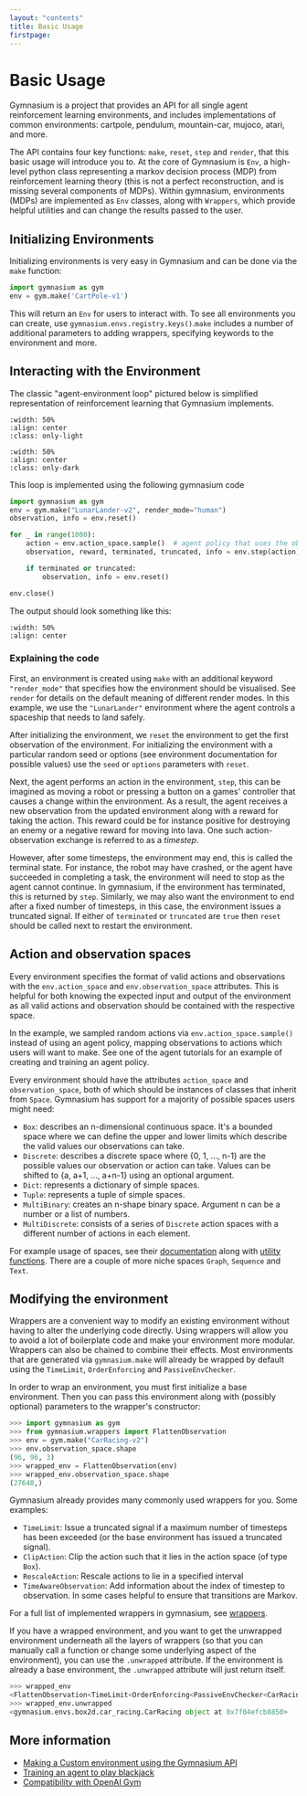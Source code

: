 ```yaml
---
layout: "contents"
title: Basic Usage
firstpage:
---
```


# Basic Usage

Gymnasium is a project that provides an API for all single agent reinforcement learning environments, and includes implementations of common environments: cartpole, pendulum, mountain-car, mujoco, atari, and more.

The API contains four key functions: ``make``, ``reset``, ``step`` and ``render``, that this basic usage will introduce you to. At the core of Gymnasium is ``Env``, a high-level python class representing a markov decision process (MDP) from reinforcement learning theory (this is not a perfect reconstruction, and is missing several components of MDPs). Within gymnasium, environments (MDPs) are implemented as ``Env`` classes, along with ``Wrappers``, which provide helpful utilities and can change the results passed to the user.

## Initializing Environments

Initializing environments is very easy in Gymnasium and can be done via the ``make`` function:

```python
import gymnasium as gym
env = gym.make('CartPole-v1')
```

This will return an ``Env`` for users to interact with. To see all environments you can create, use ``gymnasium.envs.registry.keys()``.``make`` includes a number of additional parameters to adding wrappers, specifying keywords to the environment and more.

## Interacting with the Environment

The classic "agent-environment loop" pictured below is simplified representation of reinforcement learning that Gymnasium implements.

```{image} /_static/diagrams/AE_loop.png
:width: 50%
:align: center
:class: only-light
```

```{image} /_static/diagrams/AE_loop_dark.png
:width: 50%
:align: center
:class: only-dark
```

This loop is implemented using the following gymnasium code

```python
import gymnasium as gym
env = gym.make("LunarLander-v2", render_mode="human")
observation, info = env.reset()

for _ in range(1000):
    action = env.action_space.sample()  # agent policy that uses the observation and info
    observation, reward, terminated, truncated, info = env.step(action)

    if terminated or truncated:
        observation, info = env.reset()

env.close()
```

The output should look something like this:

```{figure} https://user-images.githubusercontent.com/15806078/153222406-af5ce6f0-4696-4a24-a683-46ad4939170c.gif
:width: 50%
:align: center
```

### Explaining the code

First, an environment is created using ``make`` with an additional keyword `"render_mode"` that specifies how the environment should be visualised. See ``render`` for details on the default meaning of different render modes. In this example, we use the ``"LunarLander"`` environment where the agent controls a spaceship that needs to land safely.

After initializing the environment, we ``reset`` the environment to get the first observation of the environment. For initializing the environment with a particular random seed or options (see environment documentation for possible values) use the ``seed`` or ``options`` parameters with ``reset``.

Next, the agent performs an action in the environment, ``step``, this can be imagined as moving a robot or pressing a button on a games' controller that causes a change within the environment. As a result, the agent receives a new observation from the updated environment along with a reward for taking the action. This reward could be for instance positive for destroying an enemy or a negative reward for moving into lava. One such action-observation exchange is referred to as a *timestep*.

However, after some timesteps, the environment may end, this is called the terminal state. For instance, the robot may have crashed, or the agent have succeeded in completing a task, the environment will need to stop as the agent cannot continue. In gymnasium, if the environment has terminated, this is returned by ``step``. Similarly, we may also want the environment to end after a fixed number of timesteps, in this case, the environment issues a truncated signal. If either of ``terminated`` or ``truncated`` are `true` then ``reset`` should be called next to restart the environment.

## Action and observation spaces

Every environment specifies the format of valid actions and observations with the ``env.action_space`` and ``env.observation_space`` attributes. This is helpful for both knowing the expected input and output of the environment as all valid actions and observation should be contained with the respective space.

In the example, we sampled random actions via ``env.action_space.sample()`` instead of using an agent policy, mapping observations to actions which users will want to make. See one of the agent tutorials for an example of creating and training an agent policy.

Every environment should have the attributes ``action_space`` and ``observation_space``, both of which should be instances of classes that inherit from ``Space``. Gymnasium has support for a majority of possible spaces users might need:

- ``Box``: describes an n-dimensional continuous space. It's a bounded space where we can define the upper and lower
  limits which describe the valid values our observations can take.
- ``Discrete``: describes a discrete space where {0, 1, ..., n-1} are the possible values our observation or action can take.
  Values can be shifted to {a, a+1, ..., a+n-1} using an optional argument.
- ``Dict``: represents a dictionary of simple spaces.
- ``Tuple``: represents a tuple of simple spaces.
- ``MultiBinary``: creates an n-shape binary space. Argument n can be a number or a list of numbers.
- ``MultiDiscrete``: consists of a series of ``Discrete`` action spaces with a different number of actions in each element.

For example usage of spaces, see their [documentation](/api/spaces) along with [utility functions](/api/spaces/utils). There are a couple of more niche spaces ``Graph``, ``Sequence`` and ``Text``.

## Modifying the environment

Wrappers are a convenient way to modify an existing environment without having to alter the underlying code directly. Using wrappers will allow you to avoid a lot of boilerplate code and make your environment more modular. Wrappers can also be chained to combine their effects. Most environments that are generated via ``gymnasium.make`` will already be wrapped by default using the ``TimeLimit``, ``OrderEnforcing`` and ``PassiveEnvChecker``.

In order to wrap an environment, you must first initialize a base environment. Then you can pass this environment along with (possibly optional) parameters to the wrapper's constructor:

```python
>>> import gymnasium as gym
>>> from gymnasium.wrappers import FlattenObservation
>>> env = gym.make("CarRacing-v2")
>>> env.observation_space.shape
(96, 96, 3)
>>> wrapped_env = FlattenObservation(env)
>>> wrapped_env.observation_space.shape
(27648,)

```

Gymnasium already provides many commonly used wrappers for you. Some examples:

- `TimeLimit`: Issue a truncated signal if a maximum number of timesteps has been exceeded (or the base environment has issued a truncated signal).
- `ClipAction`: Clip the action such that it lies in the action space (of type `Box`).
- `RescaleAction`: Rescale actions to lie in a specified interval
- `TimeAwareObservation`: Add information about the index of timestep to observation. In some cases helpful to ensure that transitions are Markov.

For a full list of implemented wrappers in gymnasium, see [wrappers](/api/wrappers).

If you have a wrapped environment, and you want to get the unwrapped environment underneath all the layers of wrappers (so that you can manually call a function or change some underlying aspect of the environment), you can use the `.unwrapped` attribute. If the environment is already a base environment, the `.unwrapped` attribute will just return itself.

```python
>>> wrapped_env
<FlattenObservation<TimeLimit<OrderEnforcing<PassiveEnvChecker<CarRacing<CarRacing-v2>>>>>>
>>> wrapped_env.unwrapped
<gymnasium.envs.box2d.car_racing.CarRacing object at 0x7f04efcb8850>

```

## More information

* [Making a Custom environment using the Gymnasium API](/tutorials/gymnasium_basics/environment_creation/)
* [Training an agent to play blackjack](/tutorials/training_agents/blackjack_tutorial)
* [Compatibility with OpenAI Gym](/content/gym_compatibility)
